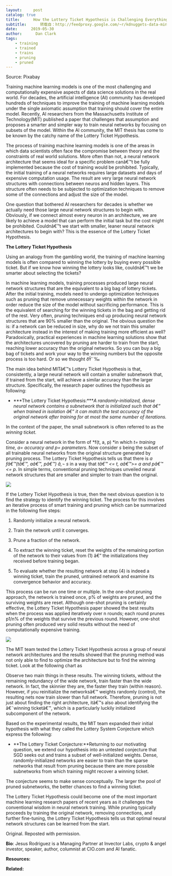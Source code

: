 ```yaml
---
layout:     post
catalog: true
title:      How the Lottery Ticket Hypothesis is Challenging Everything we Knew About Training Neural Networks
subtitle:      转载自：http://feedproxy.google.com/~r/kdnuggets-data-mining-analytics/~3/40T6XM8j8xY/lottery-ticket-hypothesis-neural-networks.html
date:      2019-05-30
author:      Dan Clark
tags:
    - training
    - trained
    - trains
    - pruning
    - pruned
---
```


Source: Pixabay

Training machine learning models is one of the most challenging and computationally expensive aspects of data science solutions in the real world. For decades, the artificial intelligence (AI) community has developed hundreds of techniques to improve the training of machine learning models under the single axiomatic assumption that training should cover the entire model. Recently, AI researchers from the Massachusetts Institute of Technology(MIT) published a paper that challenges that assumption and proposes a smarter and simpler way to train neural networks by focusing on subsets of the model. Within the AI community, the MIT thesis has come to be known by the catchy name of the Lottery Ticket Hypothesis.

The process of training machine learning models is one of the areas in which data scientists often face the compromise between theory and the constraints of real world solutions. More often than not, a neural network architecture that seems ideal for a specific problem canâ€™t be fully implemented because the cost of training would be prohibited. Typically, the initial training of a neural networks requires large datasets and days of expensive computation usage. The result are very large neural network structures with connections between neuros and hidden layers. This structure often needs to be subjected to optimization techniques to remove some of the connections and adjust the size of the model.

One question that bothered AI researchers for decades is whether we actually need those large neural network structures to begin with. Obviously, if we connect almost every neuron in an architecture, we are likely to achieve a model that can perform the initial task but the cost might be prohibited. Couldnâ€™t we start with smaller, leaner neural network architectures to begin with? This is the essence of the Lottery Ticket Hypothesis.

**The Lottery Ticket Hypothesis**

Using an analogy from the gambling world, the training of machine learning models is often compared to winning the lottery by buying every possible ticket. But if we know how winning the lottery looks like, couldnâ€™t we be smarter about selecting the tickets?

In machine learning models, training processes produced large neural network structures that are the equivalent to a big bag of lottery tickets. After the initial training, models need to undergo optimization techniques such as pruning that remove unnecessary weights within the network in order reduce the size of the model without sacrificing performance. This is the equivalent of searching for the winning tickets in the bag and getting rid of the rest. Very often, pruning techniques end up producing neural network structures that are 90% smaller than the original. The obvious question the is: if a network can be reduced in size, why do we not train this smaller architecture instead in the interest of making training more efficient as well? Paradoxically, practical experiences in machine learning solutions show that the architectures uncovered by pruning are harder to train from the start, reaching lower accuracy than the original networks. So you can buy a big bag of tickets and work your way to the winning numbers but the opposite process is too hard. Or so we thought ðŸ˜‰

The main idea behind MITâ€™s Lottery Ticket Hypothesis is that, consistently, a large neural network will contain a smaller subnetwork that, if trained from the start, will achieve a similar accuracy than the larger structure. Specifically, the research paper outlines the hypothesis as following:

- ***The Lottery Ticket Hypothesis:****A randomly-initialized, dense neural network contains a subnetwork that is initialized such that â€” when trained in isolation â€” it can match the test accuracy of the original network after training for at most the same number of iterations.*


In the context of the paper, the small subnetwork is often referred to as the *winning ticket.*

Consider a neural network in the form of *f(t, a, p) *in which *t= training time, a= accuracy and p= parameters*. Now consider *s* being the subset of all trainable neural networks from the original structure generated by pruning process. The Lottery Ticket Hypothesis tells us that there is *a fâ€™(tâ€™, aâ€™, pâ€™) â‚¬ s* in a way that *tâ€™ <= t, aâ€™>= a and pâ€™ <= p*. In simple terms, conventional pruning techniques unveiled neural network structures that are smaller and simpler to train than the original.

![](https://media.licdn.com/dms/image/C4E12AQE9WQ7EcHKrWA/article-inline_image-shrink_1500_2232/0?e=1564617600&v=beta&t=dT5iQXSht9XF2tLQaLpAhYxOZ0_J0FltpUcBYhwoAKk)


If the Lottery Ticket Hypothesis is true, then the next obvious question is to find the strategy to identify the winning ticket. The process for this involves an iterative process of smart training and pruning which can be summarized in the following five steps:

1. Randomly initialize a neural network.

1. Train the network until it converges.

1. Prune a fraction of the network.

1. To extract the winning ticket, reset the weights of the remaining portion of the network to their values from (1) â€” the initializations they received before training began.

1. To evaluate whether the resulting network at step (4) is indeed a winning ticket, train the pruned, untrained network and examine its convergence behavior and accuracy.


This process can be run one time or multiple. In the one-shot pruning approach, the network is trained once, p% of weights are pruned, and the surviving weights are reset. Although one-shot pruning is certainly effective, the Lottery Ticket Hypothesis paper showed the best results when the process was applied iteratively over n rounds; each round prunes p1/n% of the weights that survive the previous round. However, one-shot pruning often produced very solid results without the need of computationally expensive training.

![](https://media.licdn.com/dms/image/C4E12AQGUjXUw_wTf2Q/article-inline_image-shrink_1500_2232/0?e=1564617600&v=beta&t=S6iWnAJ_fDGR_NP2udccan2DuX4HZSH2m2ZWYJNjrF4)


The MIT team tested the Lottery Ticket Hypothesis across a group of neural network architectures and the results showed that the pruning method was not only able to find to optimize the architecture but to find the winning ticket. Look at the following chart as

Observe two main things in these results. The winning tickets, without the remaining redundancy of the wide network, train faster than the wide network. In fact, the skinnier they are, the faster they train (within reason). However, if you reinitialize the networksâ€™ weights randomly (control), the resulting nets now train slower than full network. Therefore, pruning is not just about finding the right architecture, itâ€™s also about identifying the â€˜winning ticketâ€™, which is a particularly luckily initialized subcomponent of the network.

Based on the experimental results, the MIT team expanded their initial hypothesis with what they called the Lottery System Conjecture which express the following:

- **The Lottery Ticket Conjecture:**Returning to our motivating question, we extend our hypothesis into an untested conjecture that SGD seeks out and trains a subset of well-initialized weights. Dense, randomly-initialized networks are easier to train than the sparse networks that result from pruning because there are more possible subnetworks from which training might recover a winning ticket.


The conjecture seems to make sense conceptually. The larger the pool of pruned subnetworks, the better chances to find a winning ticket.

The Lottery Ticket Hypothesis could become one of the most important machine learning research papers of recent years as it challenges the conventional wisdom in neural network training. While pruning typically proceeds by training the original network, removing connections, and further fine-tuning, the Lottery Ticket Hypothesis tells us that optimal neural network structures can be learned from the start.

Original. Reposted with permission.

**Bio**: Jesus Rodriguez is a Managing Partner at Invector Labs, crypto & angel investor, speaker, author, columnist at CIO.com and AI fanatic.

**Resources:**

**Related:**











